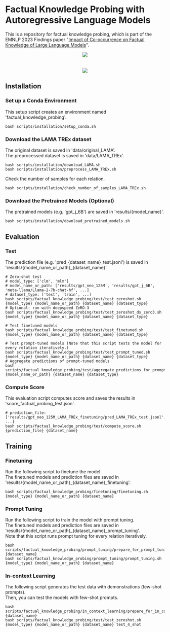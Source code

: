 # Factual Knowledge Probing with Autoregressive Language Models
This is a repository for factual knowledge probing, which is part of the EMNLP 2023 Findings paper "[Impact of Co-occurrence on Factual Knowledge of Large Language Models](https://aclanthology.org/2023.findings-emnlp.518.pdf)".  

<p align="center">
<img src="https://github.com/CheongWoong/cheongwoong.github.io/blob/master/assets/img/impact_of_cooccurrence/factual_knowledge_probing_procedure.png"></img>
<br><br><br>
<img src="https://github.com/CheongWoong/cheongwoong.github.io/blob/master/assets/img/impact_of_cooccurrence/factual_knowledge_probing_metrics.png"></img>
</p>


## Installation

### Set up a Conda Environment
This setup script creates an environment named 'factual_knowledge_probing'.
```
bash scripts/installation/setup_conda.sh
```

### Download the LAMA TREx dataset
The original dataset is saved in 'data/original_LAMA'.  
The preprocessed dataset is saved in 'data/LAMA_TREx'.
```
bash scripts/installation/download_LAMA.sh
bash scripts/installation/preprocess_LAMA_TREx.sh
```

Check the number of samples for each relation.
```
bash scripts/installation/check_number_of_samples_LAMA_TREx.sh
```

### Download the Pretrained Models (Optional)
The pretrained models (e.g. 'gpt_j_6B') are saved in 'results/{model_name}'.
```
bash scripts/installation/download_pretrained_models.sh
```


## Evaluation

### Test
The prediction file (e.g. 'pred_{dataset_name}\_test.jsonl') is saved in 'results/{model_name_or_path}_{dataset_name}'.
```
# Zero-shot test
# model_type: ['clm', 'mlm']
# model_name_or_path: ['results/gpt_neo_125M', 'results/gpt_j_6B', 'meta-llama/Llama-2-7b-chat-hf', ...] 
# dataset_type: ['test', 'train', ...]
bash scripts/factual_knowledge_probing/test/test_zeroshot.sh {model_type} {model_name_or_path} {dataset_name} {dataset_type}
# Optional: run with deepspeed ZeRO-3
bash scripts/factual_knowledge_probing/test/test_zeroshot_ds_zero3.sh {model_type} {model_name_or_path} {dataset_name} {dataset_type}

# Test finetuned models
bash scripts/factual_knowledge_probing/test/test_finetuned.sh {model_type} {model_name_or_path} {dataset_name} {dataset_type}

# Test prompt-tuned models (Note that this script tests the model for every relation iteratively.)
bash scripts/factual_knowledge_probing/test/test_prompt_tuned.sh {model_type} {model_name_or_path} {dataset_name} {dataset_type}
# Aggregate predictions of prompt-tuned models
bash scripts/factual_knowledge_probing/test/aggregate_predictions_for_prompt_tuning.sh {model_name_or_path} {dataset_name} {dataset_type}
```

### Compute Score
This evaluation script computes score and saves the results in 'score_factual_probing_test.json'.
```
# prediction_file: ['results/gpt_neo_125M_LAMA_TREx_finetuning/pred_LAMA_TREx_test.jsonl', ...]
bash scripts/factual_knowledge_probing/test/compute_score.sh {prediction_file} {dataset_name}
```


## Training

### Finetuning
Run the following script to finetune the model.  
The finetuned models and prediction files are saved in 'results/{model_name_or_path}_{dataset_name}_finetuning'.
```
bash scripts/factual_knowledge_probing/finetuning/finetuning.sh {model_type} {model_name_or_path} {dataset_name}
```

### Prompt Tuning
Run the following script to train the model with prompt tuning.  
The finetuned models and prediction files are saved in 'results/{model_name_or_path}_{dataset_name}_prompt_tuning'.  
Note that this script runs prompt tuning for every relation iteratively.
```
bash scripts/factual_knowledge_probing/prompt_tuning/prepare_for_prompt_tuning.sh {dataset_name}
bash scripts/factual_knowledge_probing/prompt_tuning/prompt_tuning.sh {model_type} {model_name_or_path} {dataset_name}
```

### In-context Learning
The following script generates the test data with demonstrations (few-shot prompts).  
Then, you can test the models with few-shot prompts.
```
bash scripts/factual_knowledge_probing/in_context_learning/prepare_for_in_context_learning.sh {dataset_name}
bash scripts/factual_knowledge_probing/test/test_zeroshot.sh {model_type} {model_name_or_path} {dataset_name} test_4_shot
```
